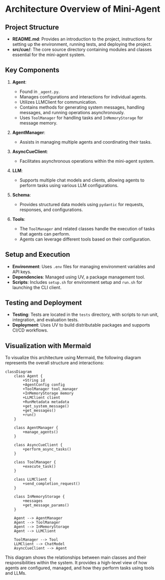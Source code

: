 # Architecture Overview of Mini-Agent

## Project Structure

- **README.md**: Provides an introduction to the project, instructions for setting up the environment, running tests, and deploying the project.
- **src/cue/**: The core source directory containing modules and classes essential for the mini-agent system.

## Key Components

1. **Agent**:

   - Found in `_agent.py`.
   - Manages configurations and interactions for individual agents.
   - Utilizes LLMClient for communication.
   - Contains methods for generating system messages, handling messages, and running operations asynchronously.
   - Uses `ToolManager` for handling tasks and `InMemoryStorage` for message memory.

2. **AgentManager**:

   - Assists in managing multiple agents and coordinating their tasks.

3. **AsyncCueClient**:

   - Facilitates asynchronous operations within the mini-agent system.

4. **LLM**:

   - Supports multiple chat models and clients, allowing agents to perform tasks using various LLM configurations.

5. **Schema**:

   - Provides structured data models using `pydantic` for requests, responses, and configurations.

6. **Tools**:
   - The `ToolManager` and related classes handle the execution of tasks that agents can perform.
   - Agents can leverage different tools based on their configuration.

## Setup and Execution

- **Environment**: Uses `.env` files for managing environment variables and API keys.
- **Dependencies**: Managed using UV, a package management tool.
- **Scripts**: Includes `setup.sh` for environment setup and `run.sh` for launching the CLI client.

## Testing and Deployment

- **Testing**: Tests are located in the `tests` directory, with scripts to run unit, integration, and evaluation tests.
- **Deployment**: Uses UV to build distributable packages and supports CI/CD workflows.

## Visualization with Mermaid

To visualize this architecture using Mermaid, the following diagram represents the overall structure and interactions:

```mermaid
classDiagram
    class Agent {
        +String id
        +AgentConfig config
        +ToolManager tool_manager
        +InMemoryStorage memory
        +LLMClient client
        +RunMetadata metadata
        +get_system_message()
        +get_messages()
        +run()
    }

    class AgentManager {
        +manage_agents()
    }

    class AsyncCueClient {
        +perform_async_tasks()
    }

    class ToolManager {
        +execute_task()
    }

    class LLMClient {
        +send_completion_request()
    }

    class InMemoryStorage {
        +messages
        +get_message_params()
    }

    Agent --> AgentManager
    Agent --> ToolManager
    Agent --> InMemoryStorage
    Agent --> LLMClient

    ToolManager --> Tool
    LLMClient --> ChatModel
    AsyncCueClient --> Agent
```

This diagram shows the relationships between main classes and their responsibilities within the system. It provides a high-level view of how agents are configured, managed, and how they perform tasks using tools and LLMs.
